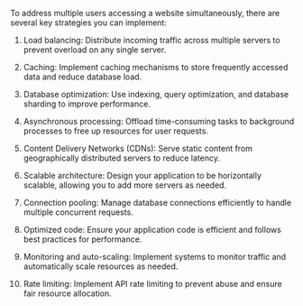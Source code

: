 To address multiple users accessing a website simultaneously, there are several key strategies you can implement:

1. Load balancing: Distribute incoming traffic across multiple servers to prevent overload on any single server.

2. Caching: Implement caching mechanisms to store frequently accessed data and reduce database load.

3. Database optimization: Use indexing, query optimization, and database sharding to improve performance.

4. Asynchronous processing: Offload time-consuming tasks to background processes to free up resources for user requests.

5. Content Delivery Networks (CDNs): Serve static content from geographically distributed servers to reduce latency.

6. Scalable architecture: Design your application to be horizontally scalable, allowing you to add more servers as needed.

7. Connection pooling: Manage database connections efficiently to handle multiple concurrent requests.

8. Optimized code: Ensure your application code is efficient and follows best practices for performance.

9. Monitoring and auto-scaling: Implement systems to monitor traffic and automatically scale resources as needed.

10. Rate limiting: Implement API rate limiting to prevent abuse and ensure fair resource allocation.